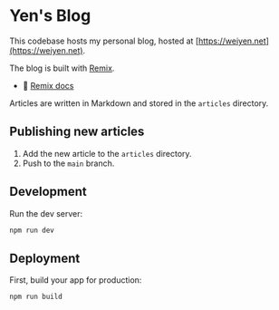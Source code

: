 # Yen's Blog

This codebase hosts my personal blog, hosted at [https://weiyen.net](https://weiyen.net).

The blog is built with [Remix](https://remix.run/).

- 📖 [Remix docs](https://remix.run/docs)

Articles are written in Markdown and stored in the `articles` directory.

## Publishing new articles

1. Add the new article to the `articles` directory.
2. Push to the `main` branch.

## Development

Run the dev server:

```sh
npm run dev
```

## Deployment

First, build your app for production:

```sh
npm run build
```

